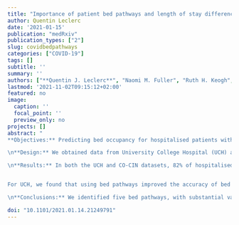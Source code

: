 ```yaml
---
title: "Importance of patient bed pathways and length of stay differences in predicting COVID-19 bed occupancy in England"
author: Quentin Leclerc
date: '2021-01-15'
publication: "medRxiv"
publication_types: ["2"]
slug: covidbedpathways
categories: ["COVID-19"]
tags: []
subtitle: ''
summary: ''
authors: ["**Quentin J. Leclerc**", "Naomi M. Fuller", "Ruth H. Keogh", "Karla Diaz-Ordaz", "Richard Sekula", "Malcolm G. Semple", "ISARIC4C Investigators", "CMMID COVID-19 Working Group", "Katherine E. Atkins", "Simon R. Procter", "Gwenan M. Knight"]
lastmod: '2021-11-02T09:15:12+02:00'
featured: no
image:
  caption: ''
  focal_point: ''
  preview_only: no
projects: []
abstract: "
**Objectives:** Predicting bed occupancy for hospitalised patients with COVID-19 requires understanding of length of stay (LoS) in particular bed types. LoS can vary depending on the patient’s “bed pathway” - the sequence of transfers between bed types during a hospital stay. In this study, we characterise these pathways, and their impact on predicted hospital bed occupancy.

\n**Design:** We obtained data from University College Hospital (UCH) and the ISARIC4C COVID-19 Clinical Information Network (CO-CIN) on hospitalised patients with COVID-19 who required care in general ward or critical care (CC) beds to determine possible bed pathways and LoS. We developed a discrete-time model to examine the implications of using either bed pathways or only average LoS by bed type to forecast bed occupancy. We compared model-predicted bed occupancy to publicly available bed occupancy data on COVID-19 in England between March and August 2020.

\n**Results:** In both the UCH and CO-CIN datasets, 82% of hospitalised patients with COVID-19 only received care in general ward beds. We identified four other bed pathways, present in both datasets: “Ward, CC, Ward”, “Ward, CC”, “CC” and “CC, Ward”. Mean LoS varied by bed type, pathway, and dataset, between 1.78 and 13.53 days.


For UCH, we found that using bed pathways improved the accuracy of bed occupancy predictions, while only using an average LoS for each bed type underestimated true bed occupancy. However, using the CO-CIN LoS dataset we were not able to replicate past data on bed occupancy in England, suggesting regional LoS heterogeneities.

\n**Conclusions:** We identified five bed pathways, with substantial variation in LoS by bed type, pathway, and geography. This might be caused by local differences in patient characteristics, clinical care strategies, or resource availability, and suggests that national LoS averages may not be appropriate for local forecasts of bed occupancy for COVID-19."

doi: "10.1101/2021.01.14.21249791"
---
```

